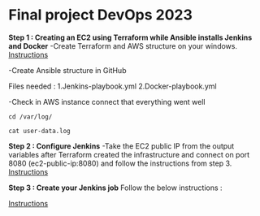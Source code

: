 # Final project DevOps 2023
**Step 1 : Creating an EC2 using Terraform while Ansible installs Jenkins and Docker** 
-Create Terraform and AWS structure on your windows.
[Instructions](https://github.com/gakengabinatsume/DevOps2023/tree/main/Terraform/VPC_With_EC2)

-Create Ansible structure in GitHub

Files needed : 
1.Jenkins-playbook.yml
2.Docker-playbook.yml

-Check in AWS instance connect that everything went well
```
cd /var/log/

cat user-data.log 
```
**Step 2 : Configure Jenkins**
-Take the EC2 public IP from the output variables after Terraform created the infrastructure and connect on port 8080 (ec2-public-ip:8080) and follow the instructions from step 3.
[Instructions](https://github.com/gakengabinatsume/DevOps2023/blob/main/Jenkins.md)

**Step 3 : Create your Jenkins job**
Follow the below instructions :

[Instructions](https://github.com/gakengabinatsume/DevOps2023/tree/main/Jenkins_project)
